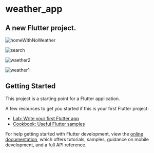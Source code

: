 # weather_app


## A new Flutter project.


![homeWithNoWeather](https://github.com/mohammedhany990/WeatherApp/assets/76411941/99256179-f7d0-415d-a29c-0570cbc48c9a)

![search](https://github.com/mohammedhany990/WeatherApp/assets/76411941/58422768-f586-4c8c-927c-41cfdc413e74)

![waether2](https://github.com/mohammedhany990/WeatherApp/assets/76411941/d9bd49d4-7732-4434-bad9-a34b7ea1a595)

![weather1](https://github.com/mohammedhany990/WeatherApp/assets/76411941/288a98c8-9665-4017-becc-abaf34281334)



## Getting Started

This project is a starting point for a Flutter application.

A few resources to get you started if this is your first Flutter project:

- [Lab: Write your first Flutter app](https://docs.flutter.dev/get-started/codelab)
- [Cookbook: Useful Flutter samples](https://docs.flutter.dev/cookbook)

For help getting started with Flutter development, view the
[online documentation](https://docs.flutter.dev/), which offers tutorials,
samples, guidance on mobile development, and a full API reference.
